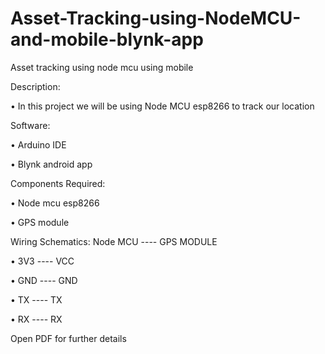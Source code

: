 # Asset-Tracking-using-NodeMCU-and-mobile-blynk-app

Asset tracking using node mcu using mobile

Description: 

•	In this project we will be using Node MCU esp8266 to track our location

Software:

•	Arduino IDE

•	Blynk android app

Components Required:

•	Node mcu esp8266

•	GPS module
 




Wiring Schematics:
Node MCU ----   GPS MODULE

•	3V3					   ---- VCC

•	GND     ----    GND

•	TX					    ---- TX

•	RX					  ----   RX

Open PDF for further details
